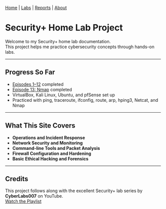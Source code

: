 [Home](index.md) | [Labs](labs) | [Reports](reports) | [About](about.md)

# Security+ Home Lab Project

Welcome to my Security+ home lab documentation.  
This project helps me practice cybersecurity concepts through hands-on labs.  

---

## Progress So Far
- [Episodes 1–12](labs/ep1-12.md) completed  
- [Episode 13: Nmap](labs/ep13.md) completed  
- VirtualBox, Kali Linux, Ubuntu, and pfSense set up  
- Practiced with ping, traceroute, ifconfig, route, arp, hping3, Netcat, and Nmap  

---

## What This Site Covers
- **Operations and Incident Response**  
- **Network Security and Monitoring**  
- **Command-line Tools and Packet Analysis**  
- **Firewall Configuration and Hardening**  
- **Basic Ethical Hacking and Forensics**  

---

## Credits
This project follows along with the excellent Security+ lab series by **CyberLabs007** on YouTube.  
[Watch the Playlist](https://www.youtube.com/playlist?list=PL2KJmkHeYQTNwlZqLh_ptZhSNZf93bOU-)  
 
